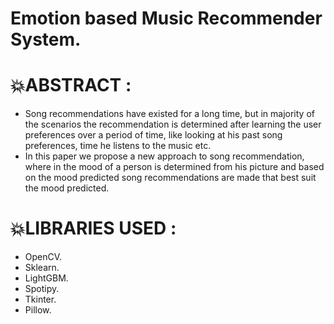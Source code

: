 # Emotion based Music Recommender System.
 
# 💥ABSTRACT :

* Song recommendations have existed for a long time, but in majority of the scenarios the recommendation is determined after learning the user preferences over a period of time, like looking at his past song preferences, time he listens to the music etc. 
* In this paper we propose a new approach to song recommendation, where in the mood of a person is determined from his picture and based on the mood predicted song recommendations are made that best suit the mood predicted.
 
 
# 💥LIBRARIES USED :
  * OpenCV.
  * Sklearn.
  * LightGBM.
  * Spotipy.
  * Tkinter.
  * Pillow.





